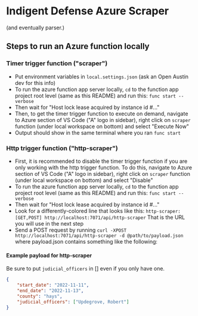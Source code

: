 # Indigent Defense Azure Scraper

(and eventually parser.)

## Steps to run an Azure function locally

### Timer trigger function ("scraper")
- Put environment variables in `local.settings.json` (ask an Open Austin dev for this info)
- To run the azure function app server locally, `cd` to the function app project root level (same as this README) and run this: `func start --verbose`  
- Then wait for "Host lock lease acquired by instance id #..."  
- Then, to get the timer trigger function to execute on demand, navigate to Azure section of VS Code ("A" logo in sidebar), right click on `scraper` function (under local workspace on bottom) and select "Execute Now" 
- Output should show in the same terminal where you ran `func start` 

### Http trigger function ("http-scraper")
- First, it is recommended to disable the timer trigger function if you are only working with the http trigger function. To do this, navigate to Azure section of VS Code ("A" logo in sidebar), right click on `scraper` function (under local workspace on bottom) and select "Disable"
- To run the azure function app server locally, `cd` to the function app project root level (same as this README) and run this: `func start --verbose`  
- Then wait for "Host lock lease acquired by instance id #..."  
- Look for a differently-colored line that looks like this: `http-scraper: [GET,POST] http://localhost:7071/api/http-scraper` That is the URL you will use in the next step
- Send a POST request by running `curl -XPOST http://localhost:7071/api/http-scraper -d @path/to/payload.json` where payload.json contains something like the following:
#### Example payload for http-scraper

Be sure to put `judicial_officers` in [] even if you only have one.

```json
{
    "start_date": "2022-11-11",
    "end_date": "2022-11-13",
    "county": "hays",
    "judicial_officers": ["Updegrove, Robert"]
}
```